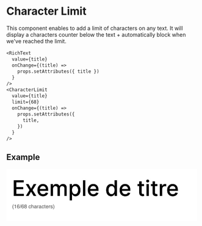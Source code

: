 # Character Limit

This component enables to add a limit of characters on any text. It will display a characters counter below the text + automatically block when we've reached the limit.

```tsx
<RichText
  value={title}
  onChange={(title) =>
    props.setAttributes({ title })
  }
/>
<CharacterLimit
  value={title}
  limit={68}
  onChange={(title) =>
    props.setAttributes({
      title,
    })
  }
/>
```

## Example

<img src="../../../../../../docs/assets/character-limit.jpg" alt="Character Limit Design" width="500">
